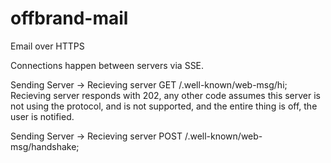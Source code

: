 # offbrand-mail

Email over HTTPS

Connections happen between servers via SSE.

Sending Server -> Recieving server GET /.well-known/web-msg/hi; Recieving server responds with 202, any other code assumes this server is not using the protocol, and is not supported, and the entire thing is off, the user is notified.

Sending Server -> Recieving server POST /.well-known/web-msg/handshake; 